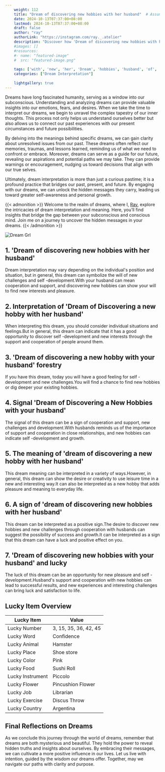```yaml
---
    weight: 112
    title: "Dream of discovering new hobbies with her husband"  # Assuming 'title' column exists
    date: 2024-10-13T07:37:00+08:00
    lastmod: 2024-10-13T07:37:00+08:00
    draft: false
    author: "ray"
    authorLink: "https://instagram.com/ray._.atelier"
    description: "Discover how 'Dream of discovering new hobbies with her husband' can interpret your future and uncover its significant meanings in your life."
    #images: []
    #resources:
    #- name: "featured-image"
    #  src: "featured-image.png"
    
    tags: ['with', 'new', 'her', 'Dream', 'hobbies', 'husband', 'of', 'discovering']
    categories: ["Dream Interpretation"]
    
    lightgallery: true
---
```

    
Dreams have long fascinated humanity, serving as a window into our subconscious. Understanding and analyzing dreams can provide valuable insights into our emotions, fears, and desires. When we take the time to interpret our dreams, we begin to unravel the complex tapestry of our inner thoughts. This process not only helps us understand ourselves better but also allows us to connect our past experiences with our present circumstances and future possibilities.

By delving into the meanings behind specific dreams, we can gain clarity about unresolved issues from our past. These dreams often reflect our memories, traumas, and lessons learned, reminding us of what we need to confront or embrace. Moreover, dreams can serve as a guide for our future, revealing our aspirations and potential paths we may take. They can provide warnings or encouragement, nudging us toward decisions that align with our true selves.

Ultimately, dream interpretation is more than just a curious pastime; it is a profound practice that bridges our past, present, and future. By engaging with our dreams, we can unlock the hidden messages they carry, leading us toward greater self-awareness and personal growth.

{{< admonition >}}
Welcome to the realm of dreams, where I, [Ray](https://instagram.com/ray._.atelier), explore the intricacies of dream interpretation and meaning. Here, you’ll find insights that bridge the gap between your subconscious and conscious mind. Join me on a journey to uncover the hidden messages in your dreams.
{{< /admonition >}}

![Dream Grl](https://cdn.pixabay.com/photo/2017/11/02/03/35/gothic-2910057_1280.jpg "Dream Grl")

## 1. 'Dream of discovering new hobbies with her husband'
Dream interpretation may vary depending on the individual's position and situation, but in general, this dream can symbolize the will of new challenges and self -development.With your husband can mean cooperation and support, and discovering new hobbies can show your will to find new interests and pleasure.

## 2. Interpretation of 'Dream of Discovering a new hobby with her husband'
When interpreting this dream, you should consider individual situations and feelings.But in general, this dream can indicate that it has a good opportunity to discover self -development and new interests through the support and cooperation of people around them.

## 3. 'Dream of discovering a new hobby with your husband' forestry
If you have this dream, today you will have a good feeling for self -development and new challenges.You will find a chance to find new hobbies or dig deeper your existing hobbies.

## 4. Signal 'Dream of Discovering a New Hobbies with your husband'
The signal of this dream can be a sign of cooperation and support, new challenges and development.With husbands reminds us of the importance of support and cooperation in close relationships, and new hobbies can indicate self -development and growth.

## 5. The meaning of 'dream of discovering a new hobby with her husband'
This dream meaning can be interpreted in a variety of ways.However, in general, this dream can show the desire or creativity to use leisure time in a new and interesting way.It can also be interpreted as a new hobby that adds pleasure and meaning to everyday life.

## 6. A sign of 'dream of discovering new hobbies with her husband'
This dream can be interpreted as a positive sign.The desire to discover new hobbies and new challenges through cooperation with husbands can suggest the possibility of success and growth.It can be interpreted as a sign that this dream can have a luck and positive effect on you.

## 7. 'Dream of discovering new hobbies with your husband' and lucky
The luck of this dream can be an opportunity for new pleasure and self -development.Husband's support and cooperation with new hobbies can lead to successful results, and new experiences and interesting challenges can bring luck and satisfaction to life.

## Lucky Item Overview
| Lucky Item          | Value              |
|---------------|--------------------|
| Lucky Number        | 3, 15, 35, 36, 42, 45  |
| Lucky Word          | Confidence |
| Lucky Animal        | Hamster |
| Lucky Place         | Shoe store     |
| Lucky Color         | Pink     |
| Lucky Food          | Sushi Roll      |
| Lucky Instrument    | Piccolo |
| Lucky Flower        | Pincushion Flower    |
| Lucky Job           | Librarian       |
| Lucky Exercise      | Discus Throw  |
| Lucky Country       | Argentina    |


##  Final Reflections on Dreams

As we conclude this journey through the world of dreams, remember that dreams are both mysterious and beautiful. They hold the power to reveal hidden truths and insights about ourselves. By embracing their messages, we can cultivate a more positive influence in our lives. Let us live with intention, guided by the wisdom our dreams offer. Together, may we navigate our paths with clarity and purpose.
